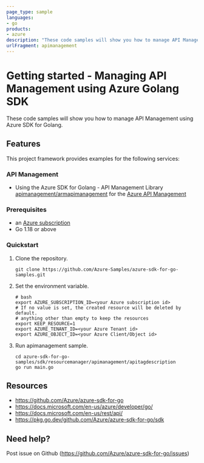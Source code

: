 ```yaml
---
page_type: sample
languages:
- go
products:
- azure
description: "These code samples will show you how to manage API Management using Azure SDK for Golang."
urlFragment: apimanagement
---
```


# Getting started - Managing API Management using Azure Golang SDK

These code samples will show you how to manage API Management using Azure SDK for Golang.

## Features

This project framework provides examples for the following services:

### API Management
* Using the Azure SDK for Golang - API Management Library [apimanagement/armapimanagement](https://pkg.go.dev/github.com/Azure/azure-sdk-for-go/sdk/resourcemanager/apimanagement/armapimanagement) for the [Azure API Management](https://docs.microsoft.com/en-us/rest/api/apimanagement/)

### Prerequisites
* an [Azure subscription](https://azure.microsoft.com)
* Go 1.18 or above

### Quickstart

1. Clone the repository.

    ```
    git clone https://github.com/Azure-Samples/azure-sdk-for-go-samples.git
    ```
2. Set the environment variable.

   ```
   # bash
   export AZURE_SUBSCRIPTION_ID=<your Azure subscription id> 
   # If no value is set, the created resource will be deleted by default.
   # anything other than empty to keep the resources
   export KEEP_RESOURCE=1 
   export AZURE_TENANT_ID=<your Azure Tenant id>          
   export AZURE_OBJECT_ID=<your Azure Client/Object id> 
   ```

3. Run apimanagement sample.

    ```
    cd azure-sdk-for-go-samples/sdk/resourcemanager/apimanagement/apitagdescription
    go run main.go
    ```
   
## Resources

- https://github.com/Azure/azure-sdk-for-go
- https://docs.microsoft.com/en-us/azure/developer/go/
- https://docs.microsoft.com/en-us/rest/api/
- https://pkg.go.dev/github.com/Azure/azure-sdk-for-go/sdk

## Need help?

Post issue on Github (https://github.com/Azure/azure-sdk-for-go/issues)
